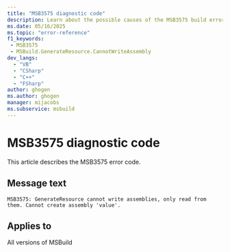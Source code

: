 ```yaml
---
title: "MSB3575 diagnostic code"
description: Learn about the possible causes of the MSB3575 build error, and get troubleshooting tips.
ms.date: 05/16/2025
ms.topic: "error-reference"
f1_keywords:
 - MSB3575
 - MSBuild.GenerateResource.CannotWriteAssembly
dev_langs:
  - "VB"
  - "CSharp"
  - "C++"
  - "FSharp"
author: ghogen
ms.author: ghogen
manager: mijacobs
ms.subservice: msbuild
---
```


# MSB3575 diagnostic code

<!-- :::ErrorDefinitionDescription::: -->
<!-- :::editable-content name="introDescription"::: -->
This article describes the MSB3575 error code.
<!-- :::editable-content-end::: -->

## Message text

<!-- :::editable-content name="messageText"::: -->
`MSB3575: GenerateResource cannot write assemblies, only read from them. Cannot create assembly 'value'.`
<!-- :::editable-content-end::: -->
<!-- MSB3575: GenerateResource cannot write assemblies, only read from them. Cannot create assembly "{0}". -->

<!-- :::editable-content name="postOutputDescription"::: -->
<!--
{StrBegin="MSB3575: "}
-->
<!-- :::editable-content-end::: -->
<!-- :::ErrorDefinitionDescription-end::: -->

## Applies to

All versions of MSBuild
